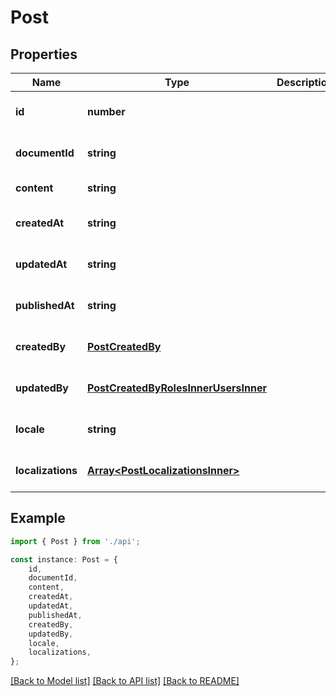 # Post


## Properties

Name | Type | Description | Notes
------------ | ------------- | ------------- | -------------
**id** | **number** |  | [optional] [default to undefined]
**documentId** | **string** |  | [optional] [default to undefined]
**content** | **string** |  | [default to undefined]
**createdAt** | **string** |  | [optional] [default to undefined]
**updatedAt** | **string** |  | [optional] [default to undefined]
**publishedAt** | **string** |  | [optional] [default to undefined]
**createdBy** | [**PostCreatedBy**](PostCreatedBy.md) |  | [optional] [default to undefined]
**updatedBy** | [**PostCreatedByRolesInnerUsersInner**](PostCreatedByRolesInnerUsersInner.md) |  | [optional] [default to undefined]
**locale** | **string** |  | [optional] [default to undefined]
**localizations** | [**Array&lt;PostLocalizationsInner&gt;**](PostLocalizationsInner.md) |  | [optional] [default to undefined]

## Example

```typescript
import { Post } from './api';

const instance: Post = {
    id,
    documentId,
    content,
    createdAt,
    updatedAt,
    publishedAt,
    createdBy,
    updatedBy,
    locale,
    localizations,
};
```

[[Back to Model list]](../README.md#documentation-for-models) [[Back to API list]](../README.md#documentation-for-api-endpoints) [[Back to README]](../README.md)

